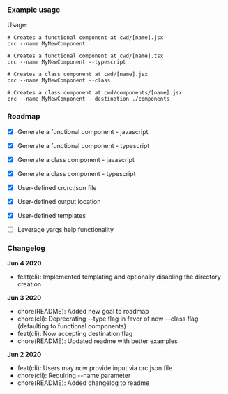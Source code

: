 ### Example usage ###
Usage:

```
# Creates a functional component at cwd/[name].jsx
crc --name MyNewComponent

# Creates a functional component at cwd/[name].tsx
crc --name MyNewComponent --typescript

# Creates a class component at cwd/[name].jsx
crc --name MyNewComponent --class

# Creates a class component at cwd/components/[name].jsx
crc --name MyNewComponent --destination ./components
```

### Roadmap ###

* [x] Generate a functional component - javascript
* [x] Generate a functional component - typescript
* [x] Generate a class component - javascript
* [x] Generate a class component - typescript
* [x] User-defined crcrc.json file
* [x] User-defined output location
* [x] User-defined templates
* [ ] Leverage yargs help functionality


### Changelog ###
**Jun 4 2020**
* feat(cli): Implemented templating and optionally disabling the directory creation

**Jun 3 2020**
* chore(README): Added new goal to roadmap
* chore(cli): Deprecrating --type flag in favor of new --class flag (defaulting to functional components)
* feat(cli): Now accepting destination flag
* chore(README): Updated readme with better examples

**Jun 2 2020**
* feat(cli): Users may now provide input via crc.json file
* chore(cli): Requiring --name parameter
* chore(README): Added changelog to readme
